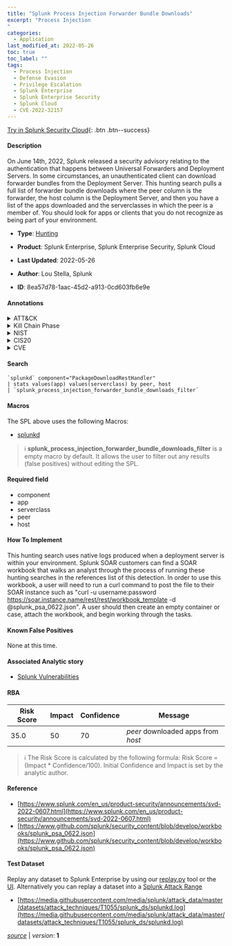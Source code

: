 ```yaml
---
title: "Splunk Process Injection Forwarder Bundle Downloads"
excerpt: "Process Injection
"
categories:
  - Application
last_modified_at: 2022-05-26
toc: true
toc_label: ""
tags:
  - Process Injection
  - Defense Evasion
  - Privilege Escalation
  - Splunk Enterprise
  - Splunk Enterprise Security
  - Splunk Cloud
  - CVE-2022-32157
---
```




[Try in Splunk Security Cloud](https://www.splunk.com/en_us/products/cyber-security.html){: .btn .btn--success}

#### Description

On June 14th, 2022, Splunk released a security advisory relating to the authentication that happens between Universal Forwarders and Deployment Servers. In some circumstances, an unauthenticated client can download forwarder bundles from the Deployment Server. This hunting search pulls a full list of forwarder bundle downloads where the peer column is the forwarder, the host column is the Deployment Server, and then you have a list of the apps downloaded and the serverclasses in which the peer is a member of. You should look for apps or clients that you do not recognize as being part of your environment.

- **Type**: [Hunting](https://github.com/splunk/security_content/wiki/Detection-Analytic-Types)
- **Product**: Splunk Enterprise, Splunk Enterprise Security, Splunk Cloud

- **Last Updated**: 2022-05-26
- **Author**: Lou Stella, Splunk
- **ID**: 8ea57d78-1aac-45d2-a913-0cd603fb6e9e


#### Annotations

<details>
  <summary>ATT&CK</summary>

<div markdown="1">


| ID             | Technique        |  Tactic             |
| -------------- | ---------------- |-------------------- |
| [T1055](https://attack.mitre.org/techniques/T1055/) | Process Injection | Defense Evasion, Privilege Escalation |

</div>
</details>


<details>
  <summary>Kill Chain Phase</summary>

<div markdown="1">

* Exploitation


</div>
</details>


<details>
  <summary>NIST</summary>

<div markdown="1">

* DE.CM



</div>
</details>

<details>
  <summary>CIS20</summary>

<div markdown="1">

* CIS 3
* CIS 5
* CIS 16



</div>
</details>

<details>
  <summary>CVE</summary>

<div markdown="1">
| ID          | Summary | [CVSS](https://nvd.nist.gov/vuln-metrics/cvss) |
| ----------- | ----------- | -------------- |
| [CVE-2022-32157](https://nvd.nist.gov/vuln/detail/CVE-2022-32157) | Splunk Enterprise deployment servers in versions before 9.0 allow unauthenticated downloading of forwarder bundles. Remediation requires you to update the deployment server to version 9.0 and Configure authentication for deployment servers and clients (https://docs.splunk.com/Documentation/Splunk/9.0.0/Security/ConfigDSDCAuthEnhancements#Configure_authentication_for_deployment_servers_and_clients). Once enabled, deployment servers can manage only Universal Forwarder versions 9.0 and higher. Though the vulnerability does not directly affect Universal Forwarders, remediation requires updating all Universal Forwarders that the deployment server manages to version 9.0 or higher prior to enabling the remediation. | 5.0 |



</div>
</details>

#### Search 

```
`splunkd` component="PackageDownloadRestHandler" 
| stats values(app) values(serverclass) by peer, host 
| `splunk_process_injection_forwarder_bundle_downloads_filter`
```

#### Macros
The SPL above uses the following Macros:
* [splunkd](https://github.com/splunk/security_content/blob/develop/macros/splunkd.yml)

> :information_source:
> **splunk_process_injection_forwarder_bundle_downloads_filter** is a empty macro by default. It allows the user to filter out any results (false positives) without editing the SPL.

#### Required field
* component
* app
* serverclass
* peer
* host


#### How To Implement
This hunting search uses native logs produced when a deployment server is within your environment. Splunk SOAR customers can find a SOAR workbook that walks an analyst through the process of running these hunting searches in the references list of this detection. In order to use this workbook, a user will need to run a curl command to post the file to their SOAR instance such as "curl -u username:password https://soar.instance.name/rest/rest/workbook_template -d @splunk_psa_0622.json". A user should then create an empty container or case, attach the workbook, and begin working through the tasks.

#### Known False Positives
None at this time.

#### Associated Analytic story
* [Splunk Vulnerabilities](/stories/splunk_vulnerabilities)




#### RBA

| Risk Score  | Impact      | Confidence   | Message      |
| ----------- | ----------- |--------------|--------------|
| 35.0 | 50 | 70 | $peer$ downloaded apps from $host$ |


> :information_source:
> The Risk Score is calculated by the following formula: Risk Score = (Impact * Confidence/100). Initial Confidence and Impact is set by the analytic author. 

#### Reference

* [https://www.splunk.com/en_us/product-security/announcements/svd-2022-0607.html](https://www.splunk.com/en_us/product-security/announcements/svd-2022-0607.html)
* [https://www.github.com/splunk/security_content/blob/develop/workbooks/splunk_psa_0622.json](https://www.github.com/splunk/security_content/blob/develop/workbooks/splunk_psa_0622.json)



#### Test Dataset
Replay any dataset to Splunk Enterprise by using our [replay.py](https://github.com/splunk/attack_data#using-replaypy) tool or the [UI](https://github.com/splunk/attack_data#using-ui).
Alternatively you can replay a dataset into a [Splunk Attack Range](https://github.com/splunk/attack_range#replay-dumps-into-attack-range-splunk-server)


* [https://media.githubusercontent.com/media/splunk/attack_data/master/datasets/attack_techniques/T1055/splunk_ds/splunkd.log](https://media.githubusercontent.com/media/splunk/attack_data/master/datasets/attack_techniques/T1055/splunk_ds/splunkd.log)



[*source*](https://github.com/splunk/security_content/tree/develop/detections/application/splunk_process_injection_forwarder_bundle_downloads.yml) \| *version*: **1**